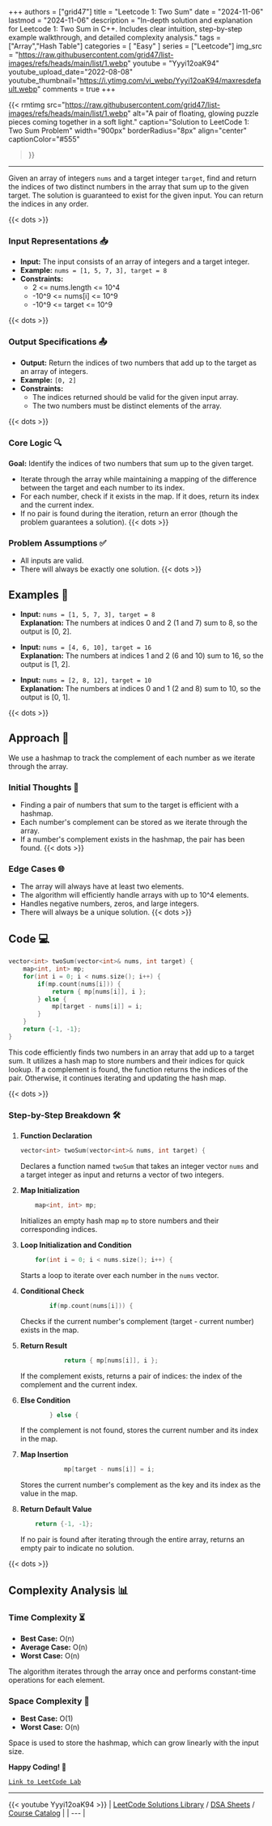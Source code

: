 
+++
authors = ["grid47"]
title = "Leetcode 1: Two Sum"
date = "2024-11-06"
lastmod = "2024-11-06"
description = "In-depth solution and explanation for Leetcode 1: Two Sum in C++. Includes clear intuition, step-by-step example walkthrough, and detailed complexity analysis."
tags = ["Array","Hash Table"]
categories = [
    "Easy"
]
series = ["Leetcode"]
img_src = "https://raw.githubusercontent.com/grid47/list-images/refs/heads/main/list/1.webp"
youtube = "Yyyi12oaK94"
youtube_upload_date="2022-08-08"
youtube_thumbnail="https://i.ytimg.com/vi_webp/Yyyi12oaK94/maxresdefault.webp"
comments = true
+++


{{< rmtimg 
    src="https://raw.githubusercontent.com/grid47/list-images/refs/heads/main/list/1.webp" 
    alt="A pair of floating, glowing puzzle pieces coming together in a soft light."
    caption="Solution to LeetCode 1: Two Sum Problem"
    width="900px"
    borderRadius="8px"
    align="center" 
    captionColor="#555"
>}}
---
Given an array of integers `nums` and a target integer `target`, find and return the indices of two distinct numbers in the array that sum up to the given target. The solution is guaranteed to exist for the given input. You can return the indices in any order.
<!--more-->
{{< dots >}}
### Input Representations 📥
- **Input:** The input consists of an array of integers and a target integer.
- **Example:** `nums = [1, 5, 7, 3], target = 8`
- **Constraints:**
	- 2 <= nums.length <= 10^4
	- -10^9 <= nums[i] <= 10^9
	- -10^9 <= target <= 10^9

{{< dots >}}
### Output Specifications 📤
- **Output:** Return the indices of two numbers that add up to the target as an array of integers.
- **Example:** `[0, 2]`
- **Constraints:**
	- The indices returned should be valid for the given input array.
	- The two numbers must be distinct elements of the array.

{{< dots >}}
### Core Logic 🔍
**Goal:** Identify the indices of two numbers that sum up to the given target.

- Iterate through the array while maintaining a mapping of the difference between the target and each number to its index.
- For each number, check if it exists in the map. If it does, return its index and the current index.
- If no pair is found during the iteration, return an error (though the problem guarantees a solution).
{{< dots >}}
### Problem Assumptions ✅
- All inputs are valid.
- There will always be exactly one solution.
{{< dots >}}
## Examples 🧩
- **Input:** `nums = [1, 5, 7, 3], target = 8`  \
  **Explanation:** The numbers at indices 0 and 2 (1 and 7) sum to 8, so the output is [0, 2].

- **Input:** `nums = [4, 6, 10], target = 16`  \
  **Explanation:** The numbers at indices 1 and 2 (6 and 10) sum to 16, so the output is [1, 2].

- **Input:** `nums = [2, 8, 12], target = 10`  \
  **Explanation:** The numbers at indices 0 and 1 (2 and 8) sum to 10, so the output is [0, 1].

{{< dots >}}
## Approach 🚀
We use a hashmap to track the complement of each number as we iterate through the array.

### Initial Thoughts 💭
- Finding a pair of numbers that sum to the target is efficient with a hashmap.
- Each number's complement can be stored as we iterate through the array.
- If a number's complement exists in the hashmap, the pair has been found.
{{< dots >}}
### Edge Cases 🌐
- The array will always have at least two elements.
- The algorithm will efficiently handle arrays with up to 10^4 elements.
- Handles negative numbers, zeros, and large integers.
- There will always be a unique solution.
{{< dots >}}
## Code 💻
```cpp
vector<int> twoSum(vector<int>& nums, int target) {
    map<int, int> mp;
    for(int i = 0; i < nums.size(); i++) {
        if(mp.count(nums[i])) {
            return { mp[nums[i]], i };
        } else {
            mp[target - nums[i]] = i;
        }
    }
    return {-1, -1};
}
```

This code efficiently finds two numbers in an array that add up to a target sum. It utilizes a hash map to store numbers and their indices for quick lookup. If a complement is found, the function returns the indices of the pair. Otherwise, it continues iterating and updating the hash map.

{{< dots >}}
### Step-by-Step Breakdown 🛠️
1. **Function Declaration**
	```cpp
	vector<int> twoSum(vector<int>& nums, int target) {
	```
	Declares a function named `twoSum` that takes an integer vector `nums` and a target integer as input and returns a vector of two integers.

2. **Map Initialization**
	```cpp
	    map<int, int> mp;
	```
	Initializes an empty hash map `mp` to store numbers and their corresponding indices.

3. **Loop Initialization and Condition**
	```cpp
	    for(int i = 0; i < nums.size(); i++) {
	```
	Starts a loop to iterate over each number in the `nums` vector.

4. **Conditional Check**
	```cpp
	        if(mp.count(nums[i])) {
	```
	Checks if the current number's complement (target - current number) exists in the map.

5. **Return Result**
	```cpp
	            return { mp[nums[i]], i };
	```
	If the complement exists, returns a pair of indices: the index of the complement and the current index.

6. **Else Condition**
	```cpp
	        } else {
	```
	If the complement is not found, stores the current number and its index in the map.

7. **Map Insertion**
	```cpp
	            mp[target - nums[i]] = i;
	```
	Stores the current number's complement as the key and its index as the value in the map.

8. **Return Default Value**
	```cpp
	    return {-1, -1};
	```
	If no pair is found after iterating through the entire array, returns an empty pair to indicate no solution.

{{< dots >}}
## Complexity Analysis 📊
### Time Complexity ⏳
- **Best Case:** O(n)
- **Average Case:** O(n)
- **Worst Case:** O(n)

The algorithm iterates through the array once and performs constant-time operations for each element.

### Space Complexity 💾
- **Best Case:** O(1)
- **Worst Case:** O(n)

Space is used to store the hashmap, which can grow linearly with the input size.

**Happy Coding! 🎉**


[`Link to LeetCode Lab`](https://leetcode.com/problems/two-sum/description/)

---
{{< youtube Yyyi12oaK94 >}}
| [LeetCode Solutions Library](https://grid47.xyz/leetcode/) / [DSA Sheets](https://grid47.xyz/sheets/) / [Course Catalog](https://grid47.xyz/courses/) |
| --- |
